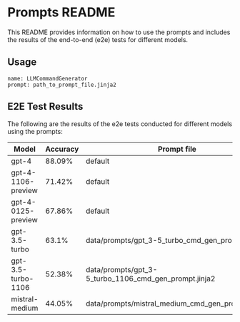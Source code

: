 # Prompts README

This README provides information on how to use the prompts and includes the results of the end-to-end (e2e) tests for different models.

## Usage

```
name: LLMCommandGenerator
prompt: path_to_prompt_file.jinja2
```

## E2E Test Results

The following are the results of the e2e tests conducted for different models using the prompts:

| Model   | Accuracy | Prompt file |
|---------|----------|-------------|
| gpt-4   | 88.09%   | default     |
| gpt-4-1106-preview | 71.42%      | default     |
| gpt-4-0125-preview | 67.86%      | default     |
| gpt-3.5-turbo | 63.1%      | data/prompts/gpt_3-5_turbo_cmd_gen_prompt.jinja2     |
| gpt-3.5-turbo-1106 | 52.38%      | data/prompts/gpt_3-5_turbo_1106_cmd_gen_prompt.jinja2     |
| mistral-medium | 44.05%      | data/prompts/mistral_medium_cmd_gen_prompt.jinja2     |
